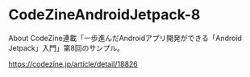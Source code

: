 # CodeZineAndroidJetpack-8
About CodeZine連載「一歩進んだAndroidアプリ開発ができる「Android Jetpack」入門」第8回のサンプル。

https://codezine.jp/article/detail/18826
